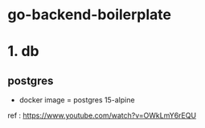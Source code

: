 # go-backend-boilerplate

# 1. db

## postgres

- docker image = postgres 15-alpine

ref :
https://www.youtube.com/watch?v=OWkLmY6rEQU
